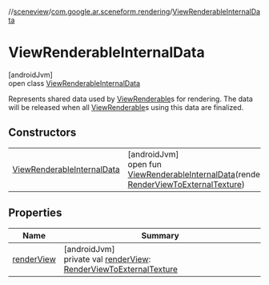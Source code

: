 //[sceneview](../../../index.md)/[com.google.ar.sceneform.rendering](../index.md)/[ViewRenderableInternalData](index.md)

# ViewRenderableInternalData

[androidJvm]\
open class [ViewRenderableInternalData](index.md)

Represents shared data used by [ViewRenderable](../-view-renderable/index.md)s for rendering. The data will be released when all [ViewRenderable](../-view-renderable/index.md)s using this data are finalized.

## Constructors

| | |
|---|---|
| [ViewRenderableInternalData](-view-renderable-internal-data.md) | [androidJvm]<br>open fun [ViewRenderableInternalData](-view-renderable-internal-data.md)(renderView: [RenderViewToExternalTexture](../-render-view-to-external-texture/index.md)) |

## Properties

| Name | Summary |
|---|---|
| [renderView](render-view.md) | [androidJvm]<br>private val [renderView](render-view.md): [RenderViewToExternalTexture](../-render-view-to-external-texture/index.md) |
